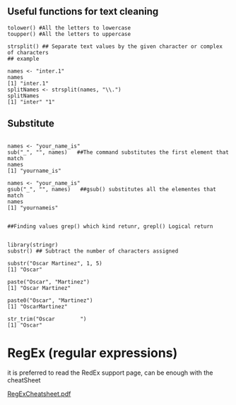 ## Useful functions for text cleaning

```{R}
tolower() #All the letters to lowercase
toupper() #All the letters to uppercase

strsplit() ## Separate text values by the given character or complex of characters
## example

names <- "inter.1"
names
[1] "inter.1"
splitNames <- strsplit(names, "\\.")
splitNames
[1] "inter" "1"
```

## Substitute
```{R}

names <- "your_name_is"
sub("_", "", names)   ##The command substitutes the first element that match
names
[1] "yourname_is"

names <- "your_name_is"
gsub("_", "", names)   ##gsub() substitutes all the elementes that match
names
[1] "yournameis"


##Finding values grep() which kind retunr, grepl() Logical return


library(stringr)
substr() ## Subtract the number of characters assigned

substr("Oscar Martinez", 1, 5)
[1] "Oscar"

paste("Oscar", "Martinez")
[1] "Oscar Martinez"

paste0("Oscar", "Martinez")
[1] "OscarMartinez"

str_trim("Oscar        ")
[1] "Oscar" 
```


# RegEx (regular expressions)
it is preferred to read the RedEx support page, can be enough with the cheatSheet

[RegExCheatsheet.pdf](https://www.rstudio.com/wp-content/uploads/2016/09/RegExCheatsheet.pdf)




